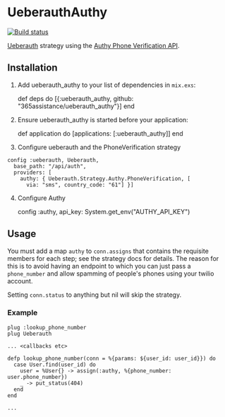 # UeberauthAuthy

[![Build status](https://badge.buildkite.com/d00ca89c5b7bb113af3b4423be78b2eb480a9b25a5a9dd8511.svg)](https://buildkite.com/365-assistance-pty-ltd/ueberauthauthy)

[Ueberauth](https://github.com/ueberauth/ueberauth) strategy using the [Authy Phone Verification API](https://docs.authy.com/phone_verification.html).

## Installation

  1. Add ueberauth_authy to your list of dependencies in `mix.exs`:

        def deps do
          [{:ueberauth_authy, github: "365assistance/ueberauth_authy"}]
        end

  2. Ensure ueberauth_authy is started before your application:

        def application do
          [applications: [:ueberauth_authy]]
        end

  3. Configure ueberauth and the PhoneVerification strategy

    config :ueberauth, Ueberauth,
      base_path: "/api/auth",
      providers: [
        authy: { Ueberauth.Strategy.Authy.PhoneVerification, [
          via: "sms", country_code: "61"] }]

  4. Configure Authy

        config :authy,
          api_key: System.get_env("AUTHY_API_KEY")

## Usage

You must add a map `authy` to `conn.assigns` that contains the requisite members for each step; see the strategy docs for details. The reason for this is to avoid having an endpoint to which you can just pass a `phone_number` and allow spamming of people's phones using your twilio account.

Setting `conn.status` to anything but nil will skip the strategy.

### Example

```
plug :lookup_phone_number
plug Ueberauth

... <callbacks etc>

defp lookup_phone_number(conn = %{params: ${user_id: user_id}}) do
  case User.find(user_id) do
    user = %User{} -> assign(:authy, %{phone_number: user.phone_number})
    _ -> put_status(404)
  end
end

...
```
